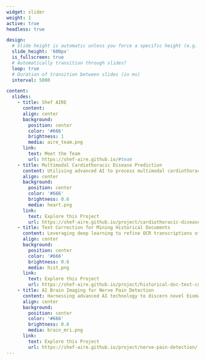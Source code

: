 ```yaml
---
widget: slider
weight: 1
active: true
headless: true

design:
  # Slide height is automatic unless you force a specific height (e.g. '400px')
  slide_height: '600px'
  is_fullscreen: true
  # Automatically transition through slides?
  loop: true
  # Duration of transition between slides (in ms)
  interval: 5000

content:
  slides:
    - title: Shef AIRE
      content:
      align: center
      background:
        position: center
        color: '#666'
        brightness: 1
        media: aire_team.png
      link:
        text: Meet the Team
        url: https://shef-aire.github.io/#team
    - title: Multimodal Cardiothoracic Disease Prediction
      content: Utilising advanced AI to process multimodal cardiothoracic data for enhanced diagnosis and prognosis of Cardiothoracic Disease (CTD), paving the way for personalised medical care and transformative approaches in heart and lung health
      align: center
      background:
        position: center
        color: '#666'
        brightness: 0.6
        media: heart.png
      link:
        text: Explore this Project
        url: https://shef-aire.github.io/project/cardiothoracic-disease-prediction/
    - title: Text Correction for Mining Historical Documents
      content: Leveraging deep learning to refine OCR transcriptions of the extensive British Library Newspapers collection to overcome the barrier of inaccurate text data, unveiling a rich resource for exploring centuries of historical narratives and advancing global humanities research
      align: center
      background:
        position: center
        color: '#666'
        brightness: 0.6
        media: hist.png
      link:
        text: Explore this Project
        url: https://shef-aire.github.io/project/historical-doc-text-correction/
    - title: AI Brain Imaging for Nerve Pain Detection
      content: Harnessing advanced AI technology to discern novel biomarkers, paving the way for enhanced chronic nerve pain treatments and revolutionising healthcare outcomes
      align: center
      background:
        position: center
        color: '#666'
        brightness: 0.6
        media: brain_mri.png
      link:
        text: Explore this Project
        url: https://shef-aire.github.io/project/nerve-pain-detection/
---
```

